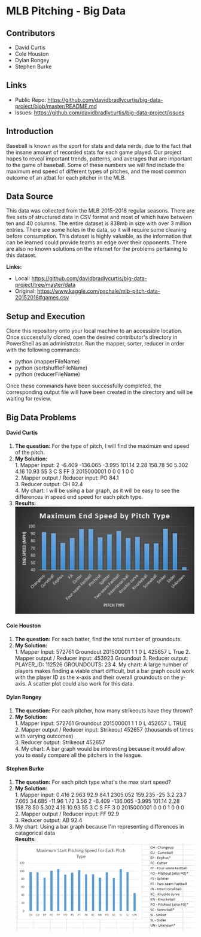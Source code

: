 # MLB Pitching - Big Data

## Contributors 
* David Curtis
* Cole Houston
* Dylan Rongey
* Stephen Burke

## Links
* Public Repo: https://github.com/davidbradlycurtis/big-data-project/blob/master/README.md
* Issues: https://github.com/davidbradlycurtis/big-data-project/issues

## Introduction
Baseball is known as the sport for stats and data nerds, due to the fact that the insane amount of recorded stats for each game played. Our project hopes to reveal important trends, patterns, and averages that are important to the game of baseball. Some of these numbers we will find include the maximum end speed of different types of pitches, and the most common outcome of an atbat for each pitcher in the MLB.

## Data Source
  This data was collected from the MLB 2015-2018 regular seasons. There are five sets of structured data in CSV format and most of which have between ten and 40 columns. The entire dataset is 838mb in size with over 3 million entries. There are some holes in the data, so it will require some cleaning before consumption. This dataset is highly valuable, as the information that can be learned could provide teams an edge over their opponents. There are also no known solutions on the internet for the problems pertaining to this dataset.  
  
**Links:**
* Local: https://github.com/davidbradlycurtis/big-data-project/tree/master/data
* Original: https://www.kaggle.com/pschale/mlb-pitch-data-20152018#games.csv

## Setup and Execution
Clone this repository onto your local machine to an accessible location. Once successfully cloned, open the desired contributor's directory in PowerShell as an administrator. Run the mapper, sorter, reducer in order with the following commands:
* python (mapperFileName)
* python (sortshuffleFileName)
* python (reducerFileName)  

Once these commands have been successfully completed, the corresponding output file will have been created in the directory and will be waiting for review.


## Big Data Problems

#### David Curtis
  1. **The question:** For the type of pitch, I will find the maximum end speed of the pitch.
  2. **My Solution:**   
    1. Mapper input:  2	-6.409	-136.065	-3.995	101.14	2.28	158.78	50	5.302	4.16	10.93	55	3	C	S	FF	3	2015000001	0	0	0	1	0	0  
    2. Mapper output / Reducer input:  PO 84.1  
    3. Reducer output:  CH	92.4  
    4. My chart: I will be using a bar graph, as it will be easy to see the differences in speed end speed for each pitch type.
  3. **Results:**  
![](images/maximumPitchEndSpeed.PNG)

#### Cole Houston
  1. **The question:** For each batter, find the total number of groundouts.
  2. **My Solution:**  
    1. Mapper input:   572761	Groundout	201500001	1	1	0	L	425657	L	True
    2. Mapper output / Reducer input:  453923 Groundout
    3. Reducer output:   PLAYER_ID: 112526       GROUNDOUTS: 23
    4. My chart: A large number of players makes finding a viable chart difficult, but a bar graph could work with the player ID as the        x-axis and their overall groundouts on the y-axis.  A scatter plot could also work for this data.
    
#### Dylan Rongey
  1. **The question:**  For each pitcher, how many strikeouts have they thrown?
  2. **My Solution:**  
    1. Mapper input:   572761	Groundout	201500001	1	1	0	L	452657	L	TRUE  
    2. Mapper output / Reducer input:  Strikeout 452657 (thousands of times with varying outcomes)  
    3. Reducer output:   Strikeout 452657  
    4. My chart:  A bar graph would be interesting because it would allow you to easily compare all the pitchers in the league. 
    
#### Stephen Burke
  1. **The question:**  For each pitch type what's the max start speed?
  2. **My Solution:**  
    1. Mapper input:   0.416	2.963	92.9	84.1	2305.052	159.235	-25	3.2	23.7	7.665	34.685	-11.96	1.72	3.56	2	-6.409	-136.065	-3.995	101.14	2.28	158.78	50	5.302	4.16	10.93	55	3	C	S	FF	3	0	2015000001	0	0	0	1	0	0	0  
    2. Mapper output / Reducer input:  FF	92.9  
    3. Reducer output: AB	92.4  
  3. My chart:  Using a bar graph because I'm representing differences in catagorical data  
  **Results:**
  ![](images/Capture.PNG)
